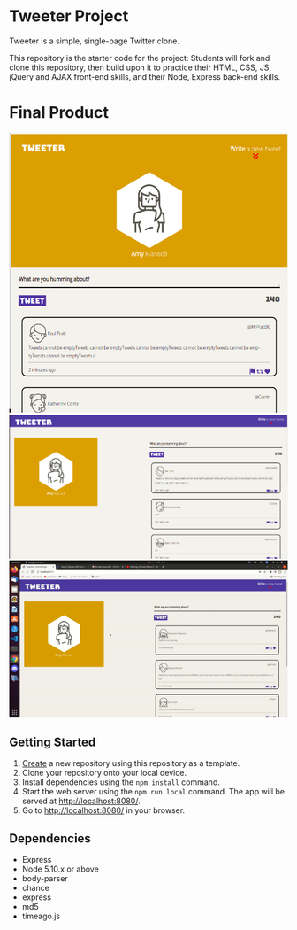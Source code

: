 # Tweeter Project

Tweeter is a simple, single-page Twitter clone.

This repository is the starter code for the project: Students will fork and clone this repository, then build upon it to practice their HTML, CSS, JS, jQuery and AJAX front-end skills, and their Node, Express back-end skills.

# Final Product

!["Screenshot of Tablets design"](https://github.com/ZakiyaA/tweeter/blob/master/public/images/Tablet-view.png)
!["Screenshot of Desktop Design "](https://github.com/ZakiyaA/tweeter/blob/master/public/images/screen-view.png)
!["Gif of the tweeter page"](https://github.com/ZakiyaA/tweeter/blob/master/public/images/Tweeter.gif)


## Getting Started

1. [Create](https://docs.github.com/en/repositories/creating-and-managing-repositories/creating-a-repository-from-a-template) a new repository using this repository as a template.
2. Clone your repository onto your local device.
3. Install dependencies using the `npm install` command.
3. Start the web server using the `npm run local` command. The app will be served at <http://localhost:8080/>.
4. Go to <http://localhost:8080/> in your browser.

## Dependencies

- Express
- Node 5.10.x or above
- body-parser
- chance
- express
- md5
- timeago.js
